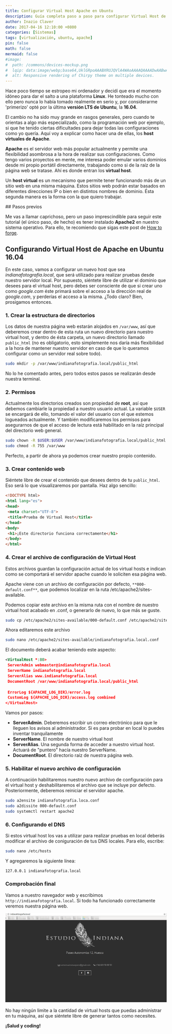 ```yaml
---
title: Configurar Virtual Host Apache en Ubuntu
description: Guía completa paso a paso para configurar Virtual Host de Apache en Ubuntu 16.04. Aprende a crear múltiples sitios web locales con dominios personalizados, configurar DNS local y gestionar permisos correctamente.
author: Inazio Claver
date: 2017-04-16 12:10:00 +0800
categories: [Sistemas]
tags: [virtualización, ubuntu, apache]
pin: false
math: false
mermaid: false
#image:
#  path: /commons/devices-mockup.png
#  lqip: data:image/webp;base64,UklGRpoAAABXRUJQVlA4WAoAAAAQAAAADwAABwAAQUxQSDIAAAARL0AmbZurmr57yyIiqE8oiG0bejIYEQTgqiDA9vqnsUSI6H+oAERp2HZ65qP/VIAWAFZQOCBCAAAA8AEAnQEqEAAIAAVAfCWkAALp8sF8rgRgAP7o9FDvMCkMde9PK7euH5M1m6VWoDXf2FkP3BqV0ZYbO6NA/VFIAAAA
#  alt: Responsive rendering of Chirpy theme on multiple devices.
---
```


Hace poco tiempo se estropeo mi ordenador y decidí que era el momento idóneo para dar el salto a una plataforma **Linux**. He tonteado mucho con ello pero nunca lo había tomado realmente en serio y, por considerarme 'primerizo' opté por la última **versión LTS de Ubuntu**, la **16.04**.

El cambio no ha sido muy grande en rasgos generales, pero cuando te orientas a algo más especializado, como la programación web por ejemplo, si que he tenido ciertas dificultades para dejar todas las configuraciones como yo quería. Aquí voy a explicar como hacer una de ellas, los **host virtuales de Apache**.

**Apache** es el servidor web más popular actualmente y permite una flexibilidad asombrosa a la hora de realizar sus configuraciones. Como tengo varios proyectos en mente, me interesa poder emular varios dominios desde mi propio portátil directamente, trabajando como si de la raíz de la página web se tratase. Ahí es donde entran los **virtual host**.

Un **host virtual** es un mecanismo que permite tener funcionando más de un sitio web en una misma máquina. Estos sitios web podrán estar basados en diferentes direcciones IP o bien en distintos nombres de dominio. Ésta segunda manera es la forma con la que quiero trabajar.

## Pasos previos

Me vas a llamar caprichoso, pero un paso imprescindible para seguir este tutorial (el único paso, de hecho) es tener instalado **Apache2** en nuestro sistema operativo.
Para ello, te recomiendo que sigas este post de [How to forge](https://www.howtoforge.com/tutorial/install-apache-with-php-and-mysql-on-ubuntu-16-04-lamp/).

## Configurando Virtual Host de Apache en Ubuntu 16.04

En este caso, vamos a configurar un nuevo host que sea _indianafotografia.local_, que será utilizado para realizar pruebas desde nuestro servidor local.
Por supuesto, siéntete libre de utilizar el dominio que desees para el virtual host, pero debes ser consciente de que si crear uno como _google.com_ éste primará sobre el acceso a la dirección real de _google.com_, y perderías el acceso a la misma. ¿Todo claro? Bien, prosigamos entonces.

### 1. Crear la estructura de directorios

Los datos de nuestra página web estarán alojados en ```/var/www```, así que deberemos crear dentro de esta ruta un nuevo directorio para nuestro virtual host, y dentro de ésta carpeta, un nuevo directorio llamado ```public_html``` (no es obligatorio, esto simplemente nos daría más flexibilidad a la hora de mantener nuestro servidor en caso de que lo queramos configurar como un servidor real sobre todo).

```bash
sudo mkdir -p /var/www/indianafotografia.local/public_html
```

No lo he comentado antes, pero todos estos pasos se realizarán desde nuestra terminal.

### 2. Permisos

Actualmente los directorios creados son propiedad de **root**, así que debemos cambiarle la propiedad a nuestro usuario actual. La variable ```$USER``` se encargará de ello, tomando el valor del usuario con el que estemos logueados actualmente.
Y también modificaremos los permisos para asegurarnos de que el acceso de lectura está habilitado en la raíz principal del directorio web general.

```bash
sudo chown -R $USER:$USER /var/www/indianafotografia.local/public_html
sudo chmod -R 755 /var/www
```

Perfecto, a partir de ahora ya podemos crear nuestro propio contenido.

### 3. Crear contenido web

Siéntete libre de crear el contenido que desees dentro de tu ```public_html```. Eso será lo que visualizaremos por pantalla. Haz algo sencillo:

```html
<!DOCTYPE html>
<html lang="es">
<head>
 <meta charset="UTF-8">
 <title>Prueba de Virtual Host</title>
</head>
<body>
 <h1>¡Este directorio funciona correctamente</h1>
</body>
</html>
```

### 4. Crear el archivo de configuración de Virtual Host

Estos archivos guardan la configuración actual de los virtual hosts e indican como se comportará el servidor apache cuando le soliciten esa página web.

Apache viene con un archivo de configuración por defecto, ```**000-default.conf**```, que podemos localizar en la ruta /etc/apache2/sites-available.

Podemos copiar este archivo en la misma ruta con el nombre de nuestro virtual host acabado en .conf, o generarlo de nuevo, lo que más se guste.

```bash
sudo cp /etc/apache2/sites-available/000-default.conf /etc/apache2/sites-available/indianafotografia.local.conf
```

Ahora editaremos este archivo

```bash
sudo nano /etc/apache2/sites-available/indianafotografia.local.conf
```

El documento deberá acabar teniendo este aspecto:

```xml
<VirtualHost *:80>
 ServerAdmin webmaster@indianafotografia.local
 ServerName indianafotografia.local
 ServerAlias www.indianafotografia.local
 DocumentRoot /var/www/indianafotografia.local/public_html

 ErrorLog ${APACHE_LOG_DIR}/error.log
 CustomLog ${APACHE_LOG_DIR}/access.log combined
</VirtualHost>
```

Vamos por pasos:

- **ServerAdmin**. Deberemos escribir un correo electrónico para que le lleguen los avisos al administrador. Si es para probar en local lo puedes inventar tranquilamente
- **ServerName**. El nombre de nuestro virtual host
- **ServerAlias**. Una segunda forma de acceder a nuestro virtual host. Actuará de "puntero" hacía nuestro ServerName.
- **DocumentRoot**. El directorio raíz de nuestra página web.

### 5. Habilitar el nuevo archivo de configuración 

A continuación habilitaremos nuestro nuevo archivo de configuración para el virtual host y deshabilitaremos el archivo que se incluye por defecto.
Posteriormente, deberemos reiniciar el servidor apache.

```bash
sudo a2ensite indianafotografia.loca.conf
sudo a2dissite 000-default.conf
sudo systemctl restart apache2
```

### 6. Configurando el DNS

Si estos virtual host los vas a utilizar para realizar pruebas en local deberás modificar el archivo de coniguración de tus DNS locales. Para ello, escribe:

```bash
sudo nano /etc/hosts
```

Y agregaremos la siguiente línea:

```
127.0.0.1 indianafotografia.local
```

### Comprobación final

Vamos a nuestro navegador web y escribimos ```http://indianafotografia.local```.
Si todo ha funcionado correctamente veremos nuestra página web.

![indiana fotografia local](/img/posts/20170226_1.png)

No hay ningún limite a la cantidad de virtual hosts que puedas administrar en tu máquina, así que siéntete libre de generar tantos como necesites.

**¡Salud y coding!**